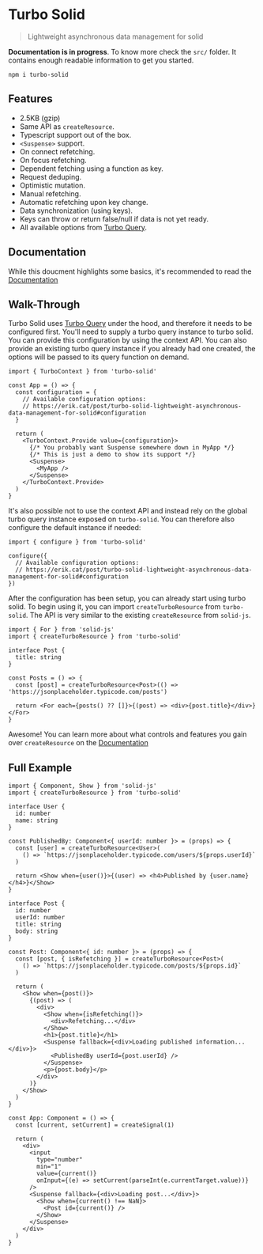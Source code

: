 # Turbo Solid

> Lightweight asynchronous data management for solid

**Documentation is in progress**. To know more check the `src/` folder. It contains enough readable information to get you started.

```
npm i turbo-solid
```

## Features

- 2.5KB (gzip)
- Same API as `createResource`.
- Typescript support out of the box.
- `<Suspense>` support.
- On connect refetching.
- On focus refetching.
- Dependent fetching using a function as key.
- Request deduping.
- Optimistic mutation.
- Manual refetching.
- Automatic refetching upon key change.
- Data synchronization (using keys).
- Keys can throw or return false/null if data is not yet ready.
- All available options from [Turbo Query](https://github.com/StudioLambda/TurboQuery).

## Documentation

While this doucment highlights some basics, it's recommended to read the [Documentation](https://erik.cat/post/turbo-solid-lightweight-asynchronous-data-management-for-solid)

## Walk-Through

Turbo Solid uses [Turbo Query](https://github.com/StudioLambda/TurboQuery) under the hood,
and therefore it needs to be configured first. You'll need to supply a turbo query instance
to turbo solid. You can provide this configuration by using the context API. You can also
provide an existing turbo query instance if you already had one created, the options will be
passed to its query function on demand.

```tsx
import { TurboContext } from 'turbo-solid'

const App = () => {
  const configuration = {
    // Available configuration options:
    // https://erik.cat/post/turbo-solid-lightweight-asynchronous-data-management-for-solid#configuration
  }

  return (
    <TurboContext.Provide value={configuration}>
      {/* You probably want Suspense somewhere down in MyApp */}
      {/* This is just a demo to show its support */}
      <Suspense>
        <MyApp />
      </Suspense>
    </TurboContext.Provide>
  )
}
```

It's also possible not to use the context API and instead rely on the global turbo query instance
exposed on `turbo-solid`. You can therefore also configure the default instance if needed:

```tsx
import { configure } from 'turbo-solid'

configure({
  // Available configuration options:
  // https://erik.cat/post/turbo-solid-lightweight-asynchronous-data-management-for-solid#configuration
})
```

After the configuration has been setup, you can already start using turbo solid. To begin using it,
you can import `createTurboResource` from `turbo-solid`. The API is very similar to the existing
`createResource` from `solid-js`.

```tsx
import { For } from 'solid-js'
import { createTurboResource } from 'turbo-solid'

interface Post {
  title: string
}

const Posts = () => {
  const [post] = createTurboResource<Post>(() => 'https://jsonplaceholder.typicode.com/posts')

  return <For each={posts() ?? []}>{(post) => <div>{post.title}</div>}</For>
}
```

Awesome! You can learn more about what controls and features you gain over `createResource` on the [Documentation](https://erik.cat/post/turbo-solid-lightweight-asynchronous-data-management-for-solid)

## Full Example

```tsx
import { Component, Show } from 'solid-js'
import { createTurboResource } from 'turbo-solid'

interface User {
  id: number
  name: string
}

const PublishedBy: Component<{ userId: number }> = (props) => {
  const [user] = createTurboResource<User>(
    () => `https://jsonplaceholder.typicode.com/users/${props.userId}`
  )

  return <Show when={user()}>{(user) => <h4>Published by {user.name}</h4>}</Show>
}

interface Post {
  id: number
  userId: number
  title: string
  body: string
}

const Post: Component<{ id: number }> = (props) => {
  const [post, { isRefetching }] = createTurboResource<Post>(
    () => `https://jsonplaceholder.typicode.com/posts/${props.id}`
  )

  return (
    <Show when={post()}>
      {(post) => (
        <div>
          <Show when={isRefetching()}>
            <div>Refetching...</div>
          </Show>
          <h1>{post.title}</h1>
          <Suspense fallback={<div>Loading published information...</div>}>
            <PublishedBy userId={post.userId} />
          </Suspense>
          <p>{post.body}</p>
        </div>
      )}
    </Show>
  )
}

const App: Component = () => {
  const [current, setCurrent] = createSignal(1)

  return (
    <div>
      <input
        type="number"
        min="1"
        value={current()}
        onInput={(e) => setCurrent(parseInt(e.currentTarget.value))}
      />
      <Suspense fallback={<div>Loading post...</div>}>
        <Show when={current() !== NaN}>
          <Post id={current()} />
        </Show>
      </Suspense>
    </div>
  )
}
```
